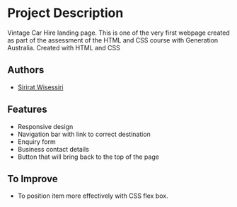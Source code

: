 
# Project Description
Vintage Car Hire landing page.
This is one of the very first webpage created as part of the assessment of the HTML and CSS course with Generation Australia.
Created with HTML and CSS
 



## Authors

- [Sirirat Wisessiri](https://github.com/SiriratWisessiri)




## Features

- Responsive design
- Navigation bar with link to correct destination
- Enquiry form
- Business contact details
- Button that will bring back to the top of the page



## To Improve

- To position item more effectively with CSS flex box.
